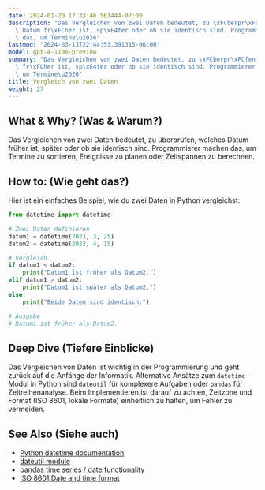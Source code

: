 ```yaml
---
date: 2024-01-20 17:33:46.561444-07:00
description: "Das Vergleichen von zwei Daten bedeutet, zu \xFCberpr\xFCfen, welches\
  \ Datum fr\xFCher ist, sp\xE4ter oder ob sie identisch sind. Programmierer machen\
  \ das, um Termine\u2026"
lastmod: '2024-03-13T22:44:53.391315-06:00'
model: gpt-4-1106-preview
summary: "Das Vergleichen von zwei Daten bedeutet, zu \xFCberpr\xFCfen, welches Datum\
  \ fr\xFCher ist, sp\xE4ter oder ob sie identisch sind. Programmierer machen das,\
  \ um Termine\u2026"
title: Vergleich von zwei Daten
weight: 27
---
```


## What & Why? (Was & Warum?)
Das Vergleichen von zwei Daten bedeutet, zu überprüfen, welches Datum früher ist, später oder ob sie identisch sind. Programmierer machen das, um Termine zu sortieren, Ereignisse zu planen oder Zeitspannen zu berechnen.

## How to: (Wie geht das?)
Hier ist ein einfaches Beispiel, wie du zwei Daten in Python vergleichst:

```Python
from datetime import datetime

# Zwei Daten definieren
datum1 = datetime(2023, 3, 25)
datum2 = datetime(2023, 4, 15)

# Vergleich
if datum1 < datum2:
    print("Datum1 ist früher als Datum2.")
elif datum1 > datum2:
    print("Datum1 ist später als Datum2.")
else:
    print("Beide Daten sind identisch.")

# Ausgabe
# Datum1 ist früher als Datum2.
```

## Deep Dive (Tiefere Einblicke)
Das Vergleichen von Daten ist wichtig in der Programmierung und geht zurück auf die Anfänge der Informatik. Alternative Ansätze zum `datetime`-Modul in Python sind `dateutil` für komplexere Aufgaben oder `pandas` für Zeitreihenanalyse. Beim Implementieren ist darauf zu achten, Zeitzone und Format (ISO 8601, lokale Formate) einheitlich zu halten, um Fehler zu vermeiden.

## See Also (Siehe auch)
- [Python datetime documentation](https://docs.python.org/3/library/datetime.html)
- [dateutil module](https://dateutil.readthedocs.io/en/stable/)
- [pandas time series / date functionality](https://pandas.pydata.org/pandas-docs/stable/user_guide/timeseries.html)
- [ISO 8601 Date and time format](https://www.iso.org/iso-8601-date-and-time-format.html)
